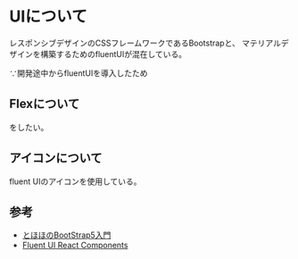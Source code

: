 # UIについて

レスポンシブデザインのCSSフレームワークであるBootstrapと、
マテリアルデザインを構築するためのfluentUIが混在している。

∵開発途中からfluentUIを導入したため

## Flexについて
をしたい。

## アイコンについて
fluent UIのアイコンを使用している。

## 参考
- [とほほのBootStrap5入門](https://www.tohoho-web.com/bootstrap5/index.html)
- [Fluent UI React Components](https://react.fluentui.dev/?path=/docs/concepts-introduction--docs)